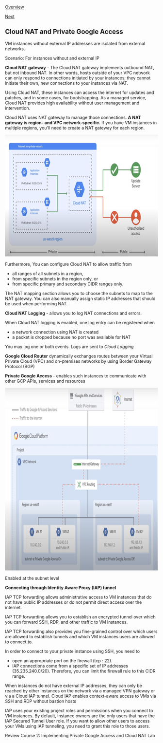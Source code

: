 [Overview](https://github.com/paulowe/gcp/blob/main/readme.md)

[Next](https://github.com/paulowe/gcp/blob/main/virtual-machines-overview.md)

## Cloud NAT and Private Google Access

VM instances without external IP addresses are isolated from external networks.

Scenario: For instances without and external IP

**Cloud NAT gateway** - The Cloud NAT gateway implements outbound NAT, but not inbound NAT. In other words, hosts outside of your VPC network can only respond to connections initiated by your instances; they cannot initiate their own, new connections to your instances via NAT.

Using Cloud NAT, these instances can access the internet for updates and patches, and in some cases, for bootstrapping. As a managed service, Cloud NAT provides high availability without user management and intervention.

Cloud NAT uses NAT gateway to manage those connections. **A NAT gateway is region- and VPC network-specific.** If you have VM instances in multiple regions, you'll need to create a NAT gateway for each region. 

<img src="https://github.com/paulowe/gcp/blob/main/captures/Capture%207.PNG" width="700" height="400" />

Furthermore,  You can configure Cloud NAT to allow traffic from 
- all ranges of all subnets in a region, 
- from specific subnets in the region only, or 
- from specific primary and secondary CIDR ranges only.

The NAT mapping section allows you to choose the subnets to map to the NAT gateway. You can also manually assign static IP addresses that should be used when performing NAT. 

**Cloud NAT Logging** - allows you to log NAT connections and errors.

When Cloud NAT logging is enabled, one log entry can be registered when
- a network connection using NAT is created
- a packet is dropped because no port was available for NAT

You may log one or both events. Logs are sent to *Cloud Logging*

**Google Cloud Router** dynamically exchanges routes between your Virtual Private Cloud (VPC) and on-premises networks by using Border Gateway Protocol (BGP)

**Private Google Access** - enables such instances to communicate with other GCP APIs, services and resources 

<img src="https://github.com/paulowe/gcp/blob/main/captures/Capture%206.PNG" width="700" height="600" />

Enabled at the subnet level

**Connecting through Identity Aware Proxy (IAP) tunnel**

IAP TCP forwarding allows administrative access to VM instances that do not have public IP addresses or do not permit direct access over the internet.

IAP TCP forwarding allows you to establish an encrypted tunnel over which you can forward SSH, RDP, and other traffic to VM instances. 

IAP TCP forwarding also provides you fine-grained control over which users are allowed to establish tunnels and which VM instances users are allowed to connect to.

In order to connect to your private instance using SSH, you need to 
- open an appropriate port on the firewall (tcp : 22). 
- IAP connections come from a specific set of IP addresses (35.235.240.0/20). Therefore, you can limit the firewall rule to this CIDR range.

When instances do not have external IP addresses, they can only be reached by other instances on the network via a managed VPN gateway or via a Cloud IAP tunnel. Cloud IAP enables context-aware access to VMs via SSH and RDP without bastion hosts

IAP uses your existing project roles and permissions when you connect to VM instances. By default, instance owners are the only users that have the IAP Secured Tunnel User role. If you want to allow other users to access your VMs using IAP tunneling, you need to grant this role to those users.

Review Course 2: Implementing Private Google Access and Cloud NAT Lab
